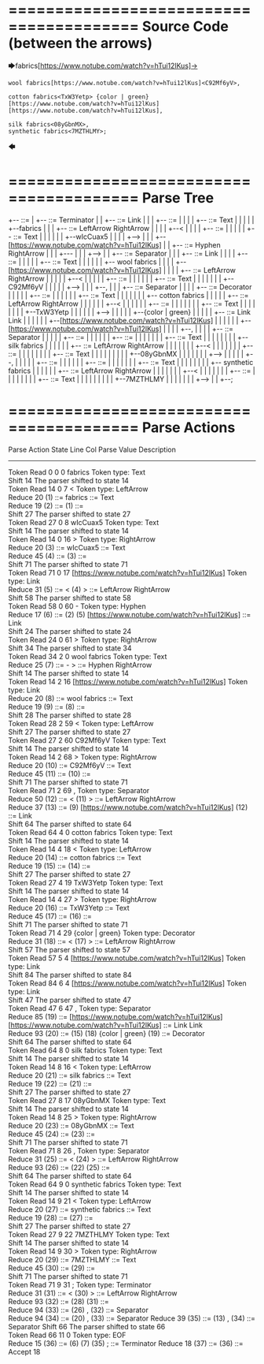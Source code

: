 ========================================
Source Code (between the arrows)
========================================

🡆fabrics<wIcCuax5>[https://www.notube.com/watch?v=hTui12lKus]->

    wool fabrics[https://www.notube.com/watch?v=hTui12lKus]<C92Mf6yV>,
	
    cotton fabrics<TxW3Yetp> {color | green}
	[https://www.notube.com/watch?v=hTui12lKus]
	[https://www.notube.com/watch?v=hTui12lKus],

    silk fabrics<08yGbnMX>,
    synthetic fabrics<7MZTHLMY>;
🡄

========================================
Parse Tree
========================================

+--<scripture> ::= <expression>
|  +--<expression> ::= <item> <producer> <item-or-expression-list> Terminator
|  |  +--<item> ::= <text> <tag> Link
|  |  |  +--<text> ::= <text-chunk>
|  |  |  |  +--<text-chunk> ::= Text
|  |  |  |  |  +--fabrics
|  |  |  +--<tag> ::= LeftArrow <text> RightArrow
|  |  |  |  +--<
|  |  |  |  +--<text> ::= <text-chunk>
|  |  |  |  |  +--<text-chunk> ::= Text
|  |  |  |  |  |  +--wIcCuax5
|  |  |  |  +-->
|  |  |  +--[https://www.notube.com/watch?v=hTui12lKus]
|  |  +--<producer> ::= Hyphen RightArrow
|  |  |  +---
|  |  |  +-->
|  |  +--<item-or-expression-list> ::= <item> Separator <item-or-expression-list>
|  |  |  +--<item> ::= <text> Link <tag>
|  |  |  |  +--<text> ::= <text-chunk>
|  |  |  |  |  +--<text-chunk> ::= Text
|  |  |  |  |  |  +--    wool fabrics
|  |  |  |  +--[https://www.notube.com/watch?v=hTui12lKus]
|  |  |  |  +--<tag> ::= LeftArrow <text> RightArrow
|  |  |  |  |  +--<
|  |  |  |  |  +--<text> ::= <text-chunk>
|  |  |  |  |  |  +--<text-chunk> ::= Text
|  |  |  |  |  |  |  +--C92Mf6yV
|  |  |  |  |  +-->
|  |  |  +--,
|  |  |  +--<item-or-expression-list> ::= <item> Separator <item-or-expression-list>
|  |  |  |  +--<item> ::= <text> <tag> Decorator <links>
|  |  |  |  |  +--<text> ::= <text-chunk>
|  |  |  |  |  |  +--<text-chunk> ::= Text
|  |  |  |  |  |  |  +--    cotton fabrics
|  |  |  |  |  +--<tag> ::= LeftArrow <text> RightArrow
|  |  |  |  |  |  +--<
|  |  |  |  |  |  +--<text> ::= <text-chunk>
|  |  |  |  |  |  |  +--<text-chunk> ::= Text
|  |  |  |  |  |  |  |  +--TxW3Yetp
|  |  |  |  |  |  +-->
|  |  |  |  |  +--{color | green}
|  |  |  |  |  +--<links> ::= Link Link
|  |  |  |  |  |  +--[https://www.notube.com/watch?v=hTui12lKus]
|  |  |  |  |  |  +--[https://www.notube.com/watch?v=hTui12lKus]
|  |  |  |  +--,
|  |  |  |  +--<item-or-expression-list> ::= <item> Separator <item>
|  |  |  |  |  +--<item> ::= <text> <tag>
|  |  |  |  |  |  +--<text> ::= <text-chunk>
|  |  |  |  |  |  |  +--<text-chunk> ::= Text
|  |  |  |  |  |  |  |  +--    silk fabrics
|  |  |  |  |  |  +--<tag> ::= LeftArrow <text> RightArrow
|  |  |  |  |  |  |  +--<
|  |  |  |  |  |  |  +--<text> ::= <text-chunk>
|  |  |  |  |  |  |  |  +--<text-chunk> ::= Text
|  |  |  |  |  |  |  |  |  +--08yGbnMX
|  |  |  |  |  |  |  +-->
|  |  |  |  |  +--,
|  |  |  |  |  +--<item> ::= <text> <tag>
|  |  |  |  |  |  +--<text> ::= <text-chunk>
|  |  |  |  |  |  |  +--<text-chunk> ::= Text
|  |  |  |  |  |  |  |  +--    synthetic fabrics
|  |  |  |  |  |  +--<tag> ::= LeftArrow <text> RightArrow
|  |  |  |  |  |  |  +--<
|  |  |  |  |  |  |  +--<text> ::= <text-chunk>
|  |  |  |  |  |  |  |  +--<text-chunk> ::= Text
|  |  |  |  |  |  |  |  |  +--7MZTHLMY
|  |  |  |  |  |  |  +-->
|  |  +--;


========================================
Parse Actions
========================================

Parse Action      State    Line     Col   Parse Value                                                                                         Description                                                             
---------------   -----   -----   -----   -------------------------------------------------------------------------------------------------   ------------------------------------------------------------------------
Token Read            0       0       0   fabrics                                                                                             Token type: Text                                                        
Shift                14                                                                                                                       The parser shifted to state 14                                          
Token Read           14       0       7   <                                                                                                   Token type: LeftArrow                                                   
Reduce               20                   (1) ::= fabrics                                                                                     <text-chunk> ::= Text                                                   
Reduce               19                   (2) ::= (1)                                                                                         <text> ::= <text-chunk>                                                 
Shift                27                                                                                                                       The parser shifted to state 27                                          
Token Read           27       0       8   wIcCuax5                                                                                            Token type: Text                                                        
Shift                14                                                                                                                       The parser shifted to state 14                                          
Token Read           14       0      16   >                                                                                                   Token type: RightArrow                                                  
Reduce               20                   (3) ::= wIcCuax5                                                                                    <text-chunk> ::= Text                                                   
Reduce               45                   (4) ::= (3)                                                                                         <text> ::= <text-chunk>                                                 
Shift                71                                                                                                                       The parser shifted to state 71                                          
Token Read           71       0      17   [https://www.notube.com/watch?v=hTui12lKus]                                                         Token type: Link                                                        
Reduce               31                   (5) ::= < (4) >                                                                                     <tag> ::= LeftArrow <text> RightArrow                                   
Shift                58                                                                                                                       The parser shifted to state 58                                          
Token Read           58       0      60   -                                                                                                   Token type: Hyphen                                                      
Reduce               17                   (6) ::= (2) (5) [https://www.notube.com/watch?v=hTui12lKus]                                         <item> ::= <text> <tag> Link                                            
Shift                24                                                                                                                       The parser shifted to state 24                                          
Token Read           24       0      61   >                                                                                                   Token type: RightArrow                                                  
Shift                34                                                                                                                       The parser shifted to state 34                                          
Token Read           34       2       0       wool fabrics                                                                                    Token type: Text                                                        
Reduce               25                   (7) ::= - >                                                                                         <producer> ::= Hyphen RightArrow                                        
Shift                14                                                                                                                       The parser shifted to state 14                                          
Token Read           14       2      16   [https://www.notube.com/watch?v=hTui12lKus]                                                         Token type: Link                                                        
Reduce               20                   (8) ::=     wool fabrics                                                                            <text-chunk> ::= Text                                                   
Reduce               19                   (9) ::= (8)                                                                                         <text> ::= <text-chunk>                                                 
Shift                28                                                                                                                       The parser shifted to state 28                                          
Token Read           28       2      59   <                                                                                                   Token type: LeftArrow                                                   
Shift                27                                                                                                                       The parser shifted to state 27                                          
Token Read           27       2      60   C92Mf6yV                                                                                            Token type: Text                                                        
Shift                14                                                                                                                       The parser shifted to state 14                                          
Token Read           14       2      68   >                                                                                                   Token type: RightArrow                                                  
Reduce               20                   (10) ::= C92Mf6yV                                                                                   <text-chunk> ::= Text                                                   
Reduce               45                   (11) ::= (10)                                                                                       <text> ::= <text-chunk>                                                 
Shift                71                                                                                                                       The parser shifted to state 71                                          
Token Read           71       2      69   ,                                                                                                   Token type: Separator                                                   
Reduce               50                   (12) ::= < (11) >                                                                                   <tag> ::= LeftArrow <text> RightArrow                                   
Reduce               37                   (13) ::= (9) [https://www.notube.com/watch?v=hTui12lKus] (12)                                       <item> ::= <text> Link <tag>                                            
Shift                64                                                                                                                       The parser shifted to state 64                                          
Token Read           64       4       0       cotton fabrics                                                                                  Token type: Text                                                        
Shift                14                                                                                                                       The parser shifted to state 14                                          
Token Read           14       4      18   <                                                                                                   Token type: LeftArrow                                                   
Reduce               20                   (14) ::=     cotton fabrics                                                                         <text-chunk> ::= Text                                                   
Reduce               19                   (15) ::= (14)                                                                                       <text> ::= <text-chunk>                                                 
Shift                27                                                                                                                       The parser shifted to state 27                                          
Token Read           27       4      19   TxW3Yetp                                                                                            Token type: Text                                                        
Shift                14                                                                                                                       The parser shifted to state 14                                          
Token Read           14       4      27   >                                                                                                   Token type: RightArrow                                                  
Reduce               20                   (16) ::= TxW3Yetp                                                                                   <text-chunk> ::= Text                                                   
Reduce               45                   (17) ::= (16)                                                                                       <text> ::= <text-chunk>                                                 
Shift                71                                                                                                                       The parser shifted to state 71                                          
Token Read           71       4      29   {color | green}                                                                                     Token type: Decorator                                                   
Reduce               31                   (18) ::= < (17) >                                                                                   <tag> ::= LeftArrow <text> RightArrow                                   
Shift                57                                                                                                                       The parser shifted to state 57                                          
Token Read           57       5       4   [https://www.notube.com/watch?v=hTui12lKus]                                                         Token type: Link                                                        
Shift                84                                                                                                                       The parser shifted to state 84                                          
Token Read           84       6       4   [https://www.notube.com/watch?v=hTui12lKus]                                                         Token type: Link                                                        
Shift                47                                                                                                                       The parser shifted to state 47                                          
Token Read           47       6      47   ,                                                                                                   Token type: Separator                                                   
Reduce               85                   (19) ::= [https://www.notube.com/watch?v=hTui12lKus] [https://www.notube.com/watch?v=hTui12lKus]    <links> ::= Link Link                                                   
Reduce               93                   (20) ::= (15) (18) {color | green} (19)                                                             <item> ::= <text> <tag> Decorator <links>                               
Shift                64                                                                                                                       The parser shifted to state 64                                          
Token Read           64       8       0       silk fabrics                                                                                    Token type: Text                                                        
Shift                14                                                                                                                       The parser shifted to state 14                                          
Token Read           14       8      16   <                                                                                                   Token type: LeftArrow                                                   
Reduce               20                   (21) ::=     silk fabrics                                                                           <text-chunk> ::= Text                                                   
Reduce               19                   (22) ::= (21)                                                                                       <text> ::= <text-chunk>                                                 
Shift                27                                                                                                                       The parser shifted to state 27                                          
Token Read           27       8      17   08yGbnMX                                                                                            Token type: Text                                                        
Shift                14                                                                                                                       The parser shifted to state 14                                          
Token Read           14       8      25   >                                                                                                   Token type: RightArrow                                                  
Reduce               20                   (23) ::= 08yGbnMX                                                                                   <text-chunk> ::= Text                                                   
Reduce               45                   (24) ::= (23)                                                                                       <text> ::= <text-chunk>                                                 
Shift                71                                                                                                                       The parser shifted to state 71                                          
Token Read           71       8      26   ,                                                                                                   Token type: Separator                                                   
Reduce               31                   (25) ::= < (24) >                                                                                   <tag> ::= LeftArrow <text> RightArrow                                   
Reduce               93                   (26) ::= (22) (25)                                                                                  <item> ::= <text> <tag>                                                 
Shift                64                                                                                                                       The parser shifted to state 64                                          
Token Read           64       9       0       synthetic fabrics                                                                               Token type: Text                                                        
Shift                14                                                                                                                       The parser shifted to state 14                                          
Token Read           14       9      21   <                                                                                                   Token type: LeftArrow                                                   
Reduce               20                   (27) ::=     synthetic fabrics                                                                      <text-chunk> ::= Text                                                   
Reduce               19                   (28) ::= (27)                                                                                       <text> ::= <text-chunk>                                                 
Shift                27                                                                                                                       The parser shifted to state 27                                          
Token Read           27       9      22   7MZTHLMY                                                                                            Token type: Text                                                        
Shift                14                                                                                                                       The parser shifted to state 14                                          
Token Read           14       9      30   >                                                                                                   Token type: RightArrow                                                  
Reduce               20                   (29) ::= 7MZTHLMY                                                                                   <text-chunk> ::= Text                                                   
Reduce               45                   (30) ::= (29)                                                                                       <text> ::= <text-chunk>                                                 
Shift                71                                                                                                                       The parser shifted to state 71                                          
Token Read           71       9      31   ;                                                                                                   Token type: Terminator                                                  
Reduce               31                   (31) ::= < (30) >                                                                                   <tag> ::= LeftArrow <text> RightArrow                                   
Reduce               93                   (32) ::= (28) (31)                                                                                  <item> ::= <text> <tag>                                                 
Reduce               94                   (33) ::= (26) , (32)                                                                                <item-or-expression-list> ::= <item> Separator <item>                   
Reduce               94                   (34) ::= (20) , (33)                                                                                <item-or-expression-list> ::= <item> Separator <item-or-expression-list>
Reduce               39                   (35) ::= (13) , (34)                                                                                <item-or-expression-list> ::= <item> Separator <item-or-expression-list>
Shift                66                                                                                                                       The parser shifted to state 66                                          
Token Read           66      11       0                                                                                                       Token type: EOF                                                         
Reduce               15                   (36) ::= (6) (7) (35) ;                                                                             <expression> ::= <item> <producer> <item-or-expression-list> Terminator 
Reduce               18                   (37) ::= (36)                                                                                       <scripture> ::= <expression>                                            
Accept               18                                                                                                                                                                                               


